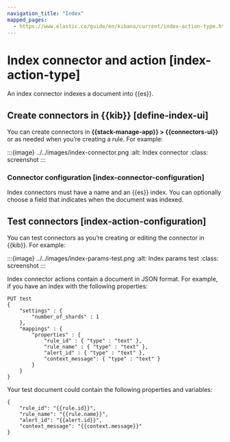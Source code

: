 ```yaml
---
navigation_title: "Index"
mapped_pages:
  - https://www.elastic.co/guide/en/kibana/current/index-action-type.html
---
```


# Index connector and action [index-action-type]


An index connector indexes a document into {{es}}.


## Create connectors in {{kib}} [define-index-ui]

You can create connectors in **{{stack-manage-app}} > {{connectors-ui}}** or as needed when you’re creating a rule. For example:

:::{image} ../../images/index-connector.png
:alt: Index connector
:class: screenshot
:::


### Connector configuration [index-connector-configuration]

Index connectors must have a name and an {{es}} index. You can optionally choose a field that indicates when the document was indexed.


## Test connectors [index-action-configuration]

You can test connectors as you’re creating or editing the connector in {{kib}}. For example:

:::{image} ../../images/index-params-test.png
:alt: Index params test
:class: screenshot
:::

Index connector actions contain a document in JSON format. For example, if you have an index with the following properties:

```text
PUT test
{
    "settings" : {
        "number_of_shards" : 1
    },
    "mappings" : {
        "properties" : {
            "rule_id" : { "type" : "text" },
            "rule_name" : { "type" : "text" },
            "alert_id" : { "type" : "text" },
            "context_message": { "type" : "text" }
        }
    }
}
```

Your test document could contain the following properties and variables:

```text
{
    "rule_id": "{{rule.id}}",
    "rule_name": "{{rule.name}}",
    "alert_id": "{{alert.id}}",
    "context_message": "{{context.message}}"
}
```


